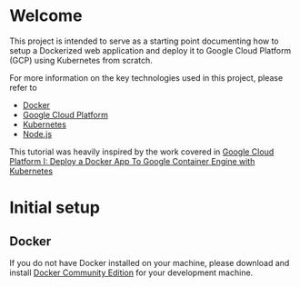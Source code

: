 # Welcome
This project is intended to serve as a starting point documenting how to setup a Dockerized web application and deploy it to Google Cloud Platform (GCP) using Kubernetes from scratch.

For more information on the key technologies used in this project, please refer to
+ [Docker](https://www.docker.com)
+ [Google Cloud Platform](https://cloud.google.com/)
+ [Kubernetes](https://kubernetes.io)
+ [Node.js](https://nodejs.org/)

This tutorial was heavily inspired by the work covered in [Google Cloud Platform I: Deploy a Docker App To Google Container Engine with Kubernetes](https://scotch.io/tutorials/google-cloud-platform-i-deploy-a-docker-app-to-google-container-engine-with-kubernetes)

# Initial setup
## Docker
If you do not have Docker installed on your machine, please download and install [Docker Community Edition](https://www.docker.com/community-edition) for your development machine.

